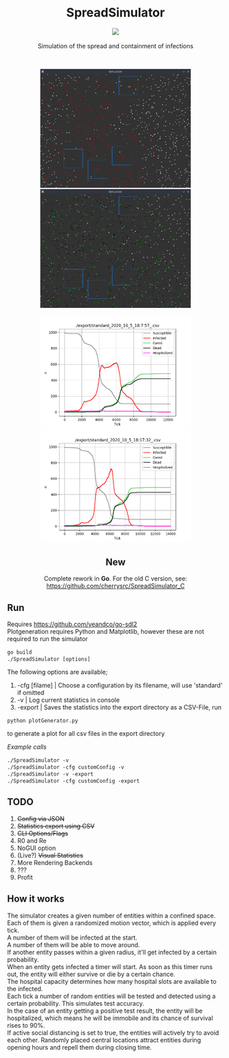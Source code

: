 <h1 align="center">SpreadSimulator</h1>

<p align="center">
    <img src="https://img.shields.io/badge/-Golang-blue?style=for-the-badge&logo=go" />
</div>
<p align="center">
Simulation of the spread and containment of infections
</p>
<br>

<p align="center">
    <img src="media/sim01.png" width=350></img>
    <img src="media/sim02.png" width=350></img>
</p>
<p align="center">
    <img src="export/standard_2020_10_5_18:7:57_.csv.png" width=350></img>
    <img src="export/standard_2020_10_5_18:17:32_.csv.png" width=350></img>
</p>


<h2 align="center">
    New
</h2>
<p align="center">
Complete rework in <b>Go</b>.
For the old C version, see:
<a href="https://github.com/cherrysrc/SpreadSimulator_C">https://github.com/cherrysrc/SpreadSimulator_C</a>
</p>

## Run
Requires https://github.com/veandco/go-sdl2  
Plotgeneration requires Python and Matplotlib, however these are not required to run the simulator
```
go build
./SpreadSimulator [options]
```
The following options are available;
1. -cfg [filame] | Choose a configuration by its filename, will use 'standard' if omitted
2. -v | Log current statistics in console
3. -export | Saves the statistics into the export directory as a CSV-File, run
```
python plotGenerator.py
```
to generate a plot for all csv files in the export directory

<i> Example calls </i>
```
./SpreadSimulator -v
./SpreadSimulator -cfg customConfig -v
./SpreadSimulator -v -export
./SpreadSimulator -cfg customConfig -export
```


## TODO
1. ~~Config via JSON~~
2. ~~Statistics export using CSV~~
3. ~~CLI Options/Flags~~
4. R0 and Re
5. NoGUI option
6. (Live?) ~~Visual Statistics~~
7. More Rendering Backends
8. ???
9. Profit

## How it works
The simulator creates a given number of entities within a confined space.  
Each of them is given a randomized motion vector, which is applied every tick.   
A number of them will be infected at the start.  
A number of them will be able to move around.  
If another entity passes within a given radius, it'll get infected by a certain probability.  
When an entity gets infected a timer will start. As soon as this timer runs out, the entity will either survive or die by a certain chance.  
The hospital capacity determines how many hospital slots are available to the infected.  
Each tick a number of random entities will be tested and detected using a certain probability. This simulates test accuracy.  
In the case of an entity getting a positive test result, the entity will be hospitalized, which means he will be immobile and its chance of survival rises to 90%.  
If active social distancing is set to true, the entities will actively try to avoid each other.
Randomly placed central locations attract entities during opening hours and repell them during closing time.
